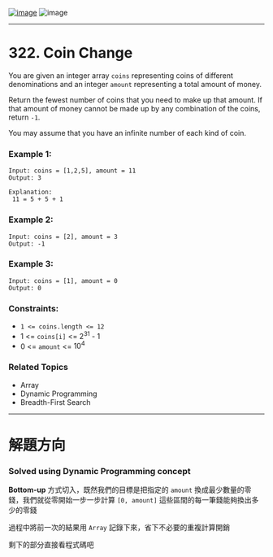 [![image](https://img.shields.io/badge/Leetcode-Link-blue?logo=leetcode)](https://leetcode.com/problems/coin-change/)
![image](https://img.shields.io/badge/Difficulty-Medium-yellow)

---

# 322. Coin Change

You are given an integer array `coins` representing coins of different denominations and an integer `amount` representing a total amount of money.

Return the fewest number of coins that you need to make up that amount. If that amount of money cannot be made up by any combination of the coins, return `-1`.

You may assume that you have an infinite number of each kind of coin.

### Example 1:

```
Input: coins = [1,2,5], amount = 11
Output: 3

Explanation:
 11 = 5 + 5 + 1
```

### Example 2:

```
Input: coins = [2], amount = 3
Output: -1
```

### Example 3:

```
Input: coins = [1], amount = 0
Output: 0
```

### Constraints:

- `1 <= coins.length <= 12`
- 1 <= `coins[i]` <= $2^{31}$ - 1
- 0 <= `amount` <= $10^4$

### Related Topics

- Array
- Dynamic Programming
- Breadth-First Search
  
---

# 解題方向

### Solved using Dynamic Programming concept

**Bottom-up** 方式切入，既然我們的目標是把指定的 `amount` 換成最少數量的零錢，我們就從零開始一步一步計算 `[0, amount]` 這些區間的每一筆錢能夠換出多少的零錢

過程中將前一次的結果用 `Array` 記錄下來，省下不必要的重複計算開銷

剩下的部分直接看程式碼吧